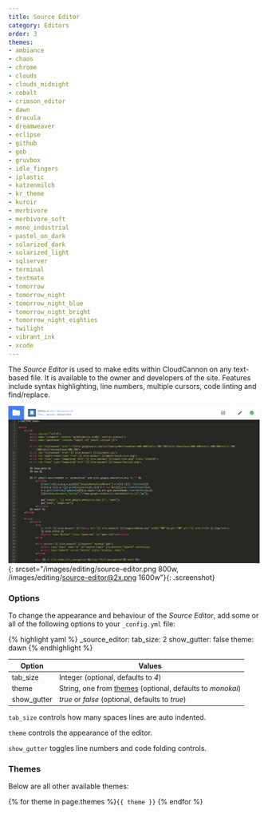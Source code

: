 ```yaml
---
title: Source Editor
category: Editors
order: 3
themes:
- ambiance
- chaos
- chrome
- clouds
- clouds_midnight
- cobalt
- crimson_editor
- dawn
- dracula
- dreamweaver
- eclipse
- github
- gob
- gruvbox
- idle_fingers
- iplastic
- katzenmilch
- kr_theme
- kuroir
- merbivore
- merbivore_soft
- mono_industrial
- pastel_on_dark
- solarized_dark
- solarized_light
- sqlserver
- terminal
- textmate
- tomorrow
- tomorrow_night
- tomorrow_night_blue
- tomorrow_night_bright
- tomorrow_night_eighties
- twilight
- vibrant_ink
- xcode
---
```


The *Source Editor* is used to make edits within CloudCannon on any text-based file. It is available to the owner and developers of the site.
Features include syntax highlighting, line numbers, multiple cursors, code linting and find/replace.

![Source Editor](/images/editing/source-editor.png){: srcset="/images/editing/source-editor.png 800w, /images/editing/source-editor@2x.png 1600w"}{: .screenshot}

### Options

To change the appearance and behaviour of the *Source Editor*, add some or all of the following options to your `_config.yml` file:

{% highlight yaml %}
_source_editor:
  tab_size: 2
  show_gutter: false
  theme: dawn
{% endhighlight %}

| Option | Values |
| ------ | ------ |
| tab_size | Integer (optional, defaults to *4*) |
| theme | String, one from [themes](#themes) (optional, defaults to *monokai*) |
| show_gutter | *true* or *false* (optional, defaults to *true*) |

`tab_size` controls how many spaces lines are auto indented.

`theme` controls the appearance of the editor.

`show_gutter` toggles line numbers and code folding controls.

### Themes

Below are all other available themes:

{% for theme in page.themes %}`{{ theme }}` {% endfor %}
